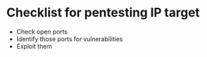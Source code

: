 # Checklist for pentesting IP target
- Check open ports
- Identify those ports for vulnerabilities
- Exploit them

